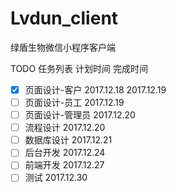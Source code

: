 # Lvdun_client
绿盾生物微信小程序客户端

TODO
        任务列表      计划时间       完成时间
- [x] 页面设计-客户     2017.12.18   2017.12.19
- [ ] 页面设计-员工     2017.12.19   
- [ ] 页面设计-管理员 2017.12.20   
- [ ] 流程设计              2017.12.20
- [ ] 数据库设计          2017.12.21
- [ ] 后台开发              2017.12.24
- [ ] 前端开发              2017.12.27
- [ ] 测试                      2017.12.30